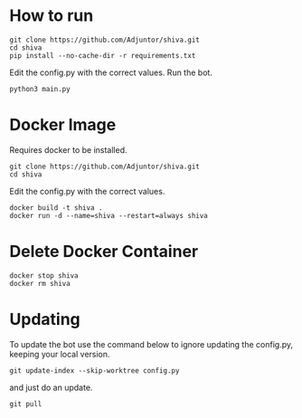 # How to run
```
git clone https://github.com/Adjuntor/shiva.git
cd shiva
pip install --no-cache-dir -r requirements.txt
```
Edit the config.py with the correct values.
Run the bot.
```
python3 main.py
```

# Docker Image
Requires docker to be installed.
```
git clone https://github.com/Adjuntor/shiva.git
cd shiva
```
Edit the config.py with the correct values.
```
docker build -t shiva .
docker run -d --name=shiva --restart=always shiva
```

# Delete Docker Container
```
docker stop shiva
docker rm shiva
```

# Updating
To update the bot use the command below to ignore updating the config.py, keeping your local version.
```
git update-index --skip-worktree config.py
```
and just do an update.
```
git pull
```
